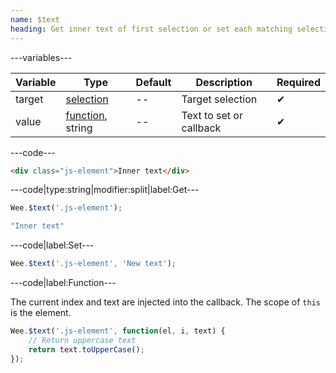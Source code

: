 ```yaml
---
name: $text
heading: Get inner text of first selection or set each matching selection's text
---
```


---variables---

| Variable | Type | Default | Description | Required |
| -- | -- | -- | -- | -- |
| target | [selection](/script#selection) | -- | Target selection | ✔ |
| value | [function](/script/#functions), string | -- | Text to set or callback | ✔ |

---code---

```html
<div class="js-element">Inner text</div>
```

---code|type:string|modifier:split|label:Get---

```javascript
Wee.$text('.js-element');
```

```javascript
"Inner text"
```

---code|label:Set---

```javascript
Wee.$text('.js-element', 'New text');
```

---code|label:Function---

The current index and text are injected into the callback. The scope of ```this``` is the element.

```javascript
Wee.$text('.js-element', function(el, i, text) {
	// Return uppercase text
	return text.toUpperCase();
});
```